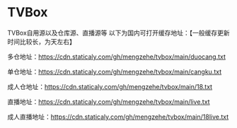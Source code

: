 # TVBox
TVBox自用源以及仓库源、直播源等
以下为国内可打开缓存地址：【一般缓存更新时间比较长，为天左右】

多仓地址：https://cdn.staticaly.com/gh/mengzehe/tvbox/main/duocang.txt

单仓地址：https://cdn.staticaly.com/gh/mengzehe/tvbox/main/cangku.txt

成人仓地址：https://cdn.staticaly.com/gh/mengzehe/tvbox/main/18.txt

直播地址：https://cdn.staticaly.com/gh/mengzehe/tvbox/main/live.txt

成人直播地址：https://cdn.staticaly.com/gh/mengzehe/tvbox/main/18live.txt
